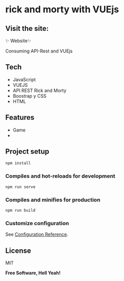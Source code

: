 # rick and morty with VUEjs

## Visit the site:  
 ✨ Website✨

Consuming API-Rest and VUEjs

## Tech

- JavaScript
- VUEJS
- API REST Rick and Morty
- Boostrap y CSS
- HTML
 ## Features

- Game
- 
## Project setup
```
npm install
```

### Compiles and hot-reloads for development
```
npm run serve
```

### Compiles and minifies for production
```
npm run build
```

### Customize configuration
See [Configuration Reference](https://cli.vuejs.org/config/).
 

## License

MIT

**Free Software, Hell Yeah!**

